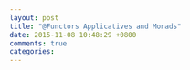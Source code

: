 ```yaml
---
layout: post
title: "@Functors Applicatives and Monads"
date: 2015-11-08 10:48:29 +0800
comments: true
categories: 
---
```


